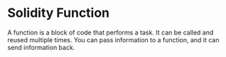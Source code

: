 # Solidity Function

A function is a block of code that performs a task. It can be called and reused multiple times. You can pass information to a function, and it can send information back.
